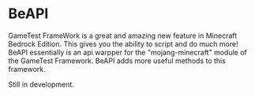 # BeAPI

GameTest FrameWork is a great and amazing new feature in Minecraft Bedrock Edition. This gives you the ability to script and do much more! BeAPI essentially is an api warpper for the "mojang-minecraft" module of the GameTest Framework. BeAPI adds more useful methods to this framework.

Still in development.
